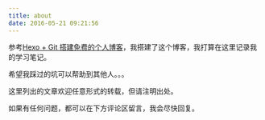 ```yaml
---
title: about
date: 2016-05-21 09:21:56
---
```


参考[Hexo + Git 搭建免费的个人博客](http://www.cylong.com/blog/2016/04/19/hexo-git/)，我搭建了这个博客，我打算在这里记录我的学习笔记。

希望我踩过的坑可以帮助到其他人。。。

这里列出的文章欢迎任意形式的转载，但请注明出处。

如果有任何问题，都可以在下方评论区留言，我会尽快回复。
